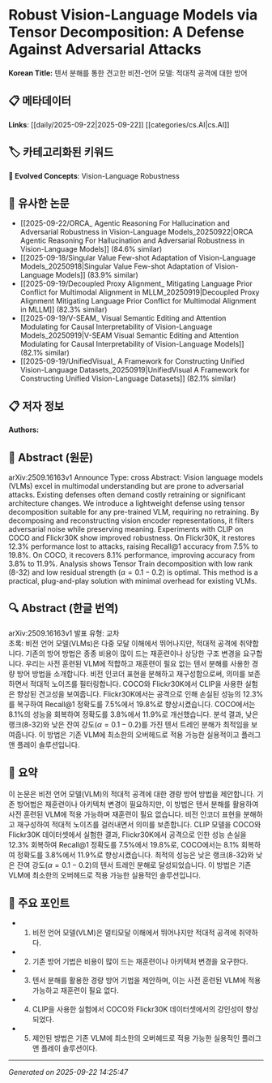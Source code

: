 # Robust Vision-Language Models via Tensor Decomposition: A Defense Against Adversarial Attacks

**Korean Title:** 텐서 분해를 통한 견고한 비전-언어 모델: 적대적 공격에 대한 방어

## 📋 메타데이터

**Links**: [[daily/2025-09-22|2025-09-22]] [[categories/cs.AI|cs.AI]]

## 🏷️ 카테고리화된 키워드
**🚀 Evolved Concepts**: Vision-Language Robustness

## 🔗 유사한 논문
- [[2025-09-22/ORCA_ Agentic Reasoning For Hallucination and Adversarial Robustness in Vision-Language Models_20250922|ORCA Agentic Reasoning For Hallucination and Adversarial Robustness in Vision-Language Models]] (84.6% similar)
- [[2025-09-18/Singular Value Few-shot Adaptation of Vision-Language Models_20250918|Singular Value Few-shot Adaptation of Vision-Language Models]] (83.9% similar)
- [[2025-09-19/Decoupled Proxy Alignment_ Mitigating Language Prior Conflict for Multimodal Alignment in MLLM_20250919|Decoupled Proxy Alignment Mitigating Language Prior Conflict for Multimodal Alignment in MLLM]] (82.3% similar)
- [[2025-09-19/V-SEAM_ Visual Semantic Editing and Attention Modulating for Causal Interpretability of Vision-Language Models_20250919|V-SEAM Visual Semantic Editing and Attention Modulating for Causal Interpretability of Vision-Language Models]] (82.1% similar)
- [[2025-09-19/UnifiedVisual_ A Framework for Constructing Unified Vision-Language Datasets_20250919|UnifiedVisual A Framework for Constructing Unified Vision-Language Datasets]] (82.1% similar)

## 📋 저자 정보

**Authors:** 

## 📄 Abstract (원문)

arXiv:2509.16163v1 Announce Type: cross 
Abstract: Vision language models (VLMs) excel in multimodal understanding but are prone to adversarial attacks. Existing defenses often demand costly retraining or significant architecture changes. We introduce a lightweight defense using tensor decomposition suitable for any pre-trained VLM, requiring no retraining. By decomposing and reconstructing vision encoder representations, it filters adversarial noise while preserving meaning. Experiments with CLIP on COCO and Flickr30K show improved robustness. On Flickr30K, it restores 12.3\% performance lost to attacks, raising Recall@1 accuracy from 7.5\% to 19.8\%. On COCO, it recovers 8.1\% performance, improving accuracy from 3.8\% to 11.9\%. Analysis shows Tensor Train decomposition with low rank (8-32) and low residual strength ($\alpha=0.1-0.2$) is optimal. This method is a practical, plug-and-play solution with minimal overhead for existing VLMs.

## 🔍 Abstract (한글 번역)

arXiv:2509.16163v1 발표 유형: 교차  
초록: 비전 언어 모델(VLMs)은 다중 모달 이해에서 뛰어나지만, 적대적 공격에 취약합니다. 기존의 방어 방법은 종종 비용이 많이 드는 재훈련이나 상당한 구조 변경을 요구합니다. 우리는 사전 훈련된 VLM에 적합하고 재훈련이 필요 없는 텐서 분해를 사용한 경량 방어 방법을 소개합니다. 비전 인코더 표현을 분해하고 재구성함으로써, 의미를 보존하면서 적대적 노이즈를 필터링합니다. COCO와 Flickr30K에서 CLIP을 사용한 실험은 향상된 견고성을 보여줍니다. Flickr30K에서는 공격으로 인해 손실된 성능의 12.3%를 복구하여 Recall@1 정확도를 7.5%에서 19.8%로 향상시켰습니다. COCO에서는 8.1%의 성능을 회복하여 정확도를 3.8%에서 11.9%로 개선했습니다. 분석 결과, 낮은 랭크(8-32)와 낮은 잔여 강도($\alpha=0.1-0.2$)를 가진 텐서 트레인 분해가 최적임을 보여줍니다. 이 방법은 기존 VLM에 최소한의 오버헤드로 적용 가능한 실용적이고 플러그 앤 플레이 솔루션입니다.

## 📝 요약

이 논문은 비전 언어 모델(VLM)의 적대적 공격에 대한 경량 방어 방법을 제안합니다. 기존 방어법은 재훈련이나 아키텍처 변경이 필요하지만, 이 방법은 텐서 분해를 활용하여 사전 훈련된 VLM에 적용 가능하며 재훈련이 필요 없습니다. 비전 인코더 표현을 분해하고 재구성하여 적대적 노이즈를 걸러내면서 의미를 보존합니다. CLIP 모델을 COCO와 Flickr30K 데이터셋에서 실험한 결과, Flickr30K에서 공격으로 인한 성능 손실을 12.3% 회복하여 Recall@1 정확도를 7.5%에서 19.8%로, COCO에서는 8.1% 회복하여 정확도를 3.8%에서 11.9%로 향상시켰습니다. 최적의 성능은 낮은 랭크(8-32)와 낮은 잔여 강도($\alpha=0.1-0.2$)의 텐서 트레인 분해로 달성되었습니다. 이 방법은 기존 VLM에 최소한의 오버헤드로 적용 가능한 실용적인 솔루션입니다.

## 🎯 주요 포인트

- 1. 비전 언어 모델(VLM)은 멀티모달 이해에서 뛰어나지만 적대적 공격에 취약하다.

- 2. 기존 방어 기법은 비용이 많이 드는 재훈련이나 아키텍처 변경을 요구한다.

- 3. 텐서 분해를 활용한 경량 방어 기법을 제안하며, 이는 사전 훈련된 VLM에 적용 가능하고 재훈련이 필요 없다.

- 4. CLIP을 사용한 실험에서 COCO와 Flickr30K 데이터셋에서의 강인성이 향상되었다.

- 5. 제안된 방법은 기존 VLM에 최소한의 오버헤드로 적용 가능한 실용적인 플러그 앤 플레이 솔루션이다.

---

*Generated on 2025-09-22 14:25:47*